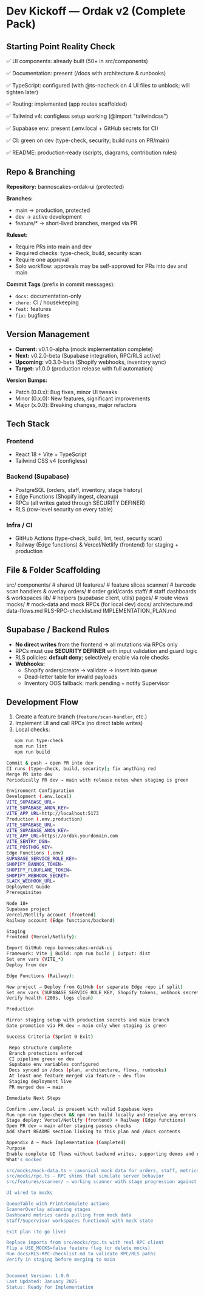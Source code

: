 # Dev Kickoff — Ordak v2 (Complete Pack)

## Starting Point Reality Check

✅ UI components: already built (50+ in src/components)

✅ Documentation: present (/docs with architecture & runbooks)

✅ TypeScript: configured (with @ts-nocheck on 4 UI files to unblock; will tighten later)

✅ Routing: implemented (app routes scaffolded)

✅ Tailwind v4: configless setup working (@import "tailwindcss")

✅ Supabase env: present (.env.local + GitHub secrets for CI)

✅ CI: green on dev (type-check, security; build runs on PR/main)

✅ README: production-ready (scripts, diagrams, contribution rules)

## Repo & Branching

**Repository:** bannoscakes-ordak-ui (protected)

**Branches:**
- main → production, protected
- dev → active development
- feature/* → short-lived branches, merged via PR

**Ruleset:**
- Require PRs into main and dev
- Required checks: type-check, build, security scan
- Require one approval
- Solo workflow: approvals may be self-approved for PRs into dev and main

**Commit Tags** (prefix in commit messages):
- `docs:` documentation-only
- `chore:` CI / housekeeping
- `feat:` features
- `fix:` bugfixes

## Version Management

- **Current:** v0.1.0-alpha (mock implementation complete)
- **Next:** v0.2.0-beta (Supabase integration, RPC/RLS active)
- **Upcoming:** v0.3.0-beta (Shopify webhooks, inventory sync)
- **Target:** v1.0.0 (production release with full automation)

**Version Bumps:**
- Patch (0.0.x): Bug fixes, minor UI tweaks
- Minor (0.x.0): New features, significant improvements
- Major (x.0.0): Breaking changes, major refactors

## Tech Stack

### Frontend
- React 18 + Vite + TypeScript
- Tailwind CSS v4 (configless)

### Backend (Supabase)
- PostgreSQL (orders, staff, inventory, stage history)
- Edge Functions (Shopify ingest, cleanup)
- RPCs (all writes gated through SECURITY DEFINER)
- RLS (row-level security on every table)

### Infra / CI
- GitHub Actions (type-check, build, lint, test, security scan)
- Railway (Edge functions) & Vercel/Netlify (frontend) for staging + production

## File & Folder Scaffolding
src/
components/         # shared UI
features/           # feature slices
scanner/          # barcode scan handlers & overlay
orders/           # order grid/cards
staff/            # staff dashboards & workspaces
lib/                # helpers (supabase client, utils)
pages/              # route views
mocks/              # mock-data and mock RPCs (for local dev)
docs/
architecture.md
data-flows.md
RLS-RPC-checklist.md
IMPLEMENTATION_PLAN.md

## Supabase / Backend Rules

- **No direct writes** from the frontend → all mutations via RPCs only
- RPCs must use **SECURITY DEFINER** with input validation and guard logic
- RLS policies: **default deny**; selectively enable via role checks
- **Webhooks:**
  - Shopify orders/create → validate → insert into queue
  - Dead-letter table for invalid payloads
  - Inventory OOS fallback: mark pending + notify Supervisor

## Development Flow

1. Create a feature branch (`feature/scan-handler`, etc.)
2. Implement UI and call RPCs (no direct table writes)
3. Local checks:
```bash
   npm run type-check
   npm run lint
   npm run build

Commit & push → open PR into dev
CI runs (type-check, build, security); fix anything red
Merge PR into dev
Periodically PR dev → main with release notes when staging is green

Environment Configuration
Development (.env.local)
VITE_SUPABASE_URL=
VITE_SUPABASE_ANON_KEY=
VITE_APP_URL=http://localhost:5173
Production (.env.production)
VITE_SUPABASE_URL=
VITE_SUPABASE_ANON_KEY=
VITE_APP_URL=https://ordak.yourdomain.com
VITE_SENTRY_DSN=
VITE_POSTHOG_KEY=
Edge Functions (.env)
SUPABASE_SERVICE_ROLE_KEY=
SHOPIFY_BANNOS_TOKEN=
SHOPIFY_FLOURLANE_TOKEN=
SHOPIFY_WEBHOOK_SECRET=
SLACK_WEBHOOK_URL=
Deployment Guide
Prerequisites

Node 18+
Supabase project
Vercel/Netlify account (frontend)
Railway account (Edge functions/backend)

Staging
Frontend (Vercel/Netlify):

Import GitHub repo bannoscakes-ordak-ui
Framework: Vite | Build: npm run build | Output: dist
Set env vars (VITE_*)
Deploy from dev

Edge Functions (Railway):

New project → Deploy from GitHub (or separate Edge repo if split)
Set env vars (SUPABASE_SERVICE_ROLE_KEY, Shopify tokens, webhook secret, Slack hook)
Verify health (200s, logs clean)

Production

Mirror staging setup with production secrets and main branch
Gate promotion via PR dev → main only when staging is green

Success Criteria (Sprint 0 Exit)

 Repo structure complete
 Branch protections enforced
 CI pipeline green on dev
 Supabase env variables configured
 Docs synced in /docs (plan, architecture, flows, runbooks)
 At least one feature merged via feature → dev flow
 Staging deployment live
 PR merged dev → main

Immediate Next Steps

Confirm .env.local is present with valid Supabase keys
Run npm run type-check && npm run build locally and resolve any errors
Stage deploy: Vercel/Netlify (frontend) + Railway (Edge functions)
Open PR dev → main after staging passes checks
Add short README section linking to this plan and /docs contents

Appendix A — Mock Implementation (Completed)
Purpose
Enable complete UI flows without backend writes, supporting demos and rapid iteration.
What's mocked

src/mocks/mock-data.ts — canonical mock data for orders, staff, metrics
src/mocks/rpc.ts — RPC shims that simulate server behavior
src/features/scanner/ — working scanner with stage progression against mocks

UI wired to mocks

QueueTable with Print/Complete actions
ScannerOverlay advancing stages
Dashboard metrics cards pulling from mock data
Staff/Supervisor workspaces functional with mock state

Exit plan (to go live)

Replace imports from src/mocks/rpc.ts with real RPC client
Flip a USE_MOCKS=false feature flag (or delete mocks)
Run docs/RLS-RPC-checklist.md to validate RPC/RLS paths
Verify in staging before merging to main


Document Version: 1.0.0
Last Updated: January 2025
Status: Ready for Implementation